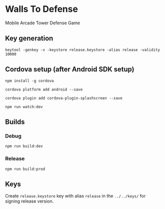 # Walls To Defense
Mobile Arcade Tower Defense Game

## Key generation

```
keytool -genkey -v -keystore release.keystore -alias release -validity 10000
```

## Cordova setup (after Android SDK setup)

```
npm install -g cordova
```

```
cordova platform add android --save
```

```
cordova plugin add cordova-plugin-splashscreen --save
```

```
npm run watch:dev
```

## Builds

### Debug

```
npm run build:dev
```

### Release

```
npm run build:prod
```

## Keys

Create `release.keystore` key with alias `release` in the `../../keys/` for signing release version.
